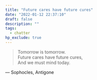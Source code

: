 ```yaml
---
title: "Future cares have future cures"
date: "2022-01-12 22:37:10"
draft: false
description: ""
tags:
  - chatter
hp_exclude: true
---
```

> Tomorrow is tomorrow. \
> Future cares have future cures, \
> And we must mind today.

― Sophocles, Antigone
